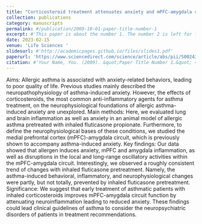 ```yaml
---
title: "Corticosteroid treatment attenuates anxiety and mPFC-amygdala circuit dysfunction in allergic asthma"
collection: publications
category: manuscripts
permalink: #/publication/2009-10-01-paper-title-number-1
excerpt: #'This paper is about the number 1. The number 2 is left for future work.'
date: 2023-02-15
venue: 'Life Sciences '
slidesurl: #'http://academicpages.github.io/files/slides1.pdf'
paperurl: 'https://www.sciencedirect.com/science/article/abs/pii/S0024320523000073'
citation: #'Your Name, You. (2009). &quot;Paper Title Number 1.&quot; <i>Journal 1</i>. 1(1).'
---
```


Aims: Allergic asthma is associated with anxiety-related behaviors, leading to poor quality of life. Previous studies mainly described the neuropathophysiology of asthma-induced anxiety. However, the effects of corticosteroids, the most common anti-inflammatory agents for asthma treatment, on the neurophysiological foundations of allergic asthma-induced anxiety are unexplored.
Main methods: Here, we evaluated lung and brain inflammation as well as anxiety in an animal model of allergic asthma pretreated with inhaled fluticasone propionate. Furthermore, to define the neurophysiological bases of these conditions, we studied the medial prefrontal cortex (mPFC)-amygdala circuit, which is previously shown to accompany asthma-induced anxiety.
Key findings: Our data showed that allergen induces anxiety, mPFC and amygdala inflammation, as well as disruptions in the local and long-range oscillatory activities within the mPFC-amygdala circuit. Interestingly, we observed a roughly consistent trend of changes with inhaled fluticasone pretreatment. Namely, the asthma-induced behavioral, inflammatory, and neurophysiological changes were partly, but not totally, prevented by inhaled fluticasone pretreatment.
Significance: We suggest that early treatment of asthmatic patients with inhaled corticosteroids improves mPFC-amygdala circuit function by attenuating neuroinflammation leading to reduced anxiety. These findings could lead clinical guidelines of asthma to consider the neuropsychiatric disorders of patients in treatment recommendations.